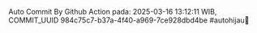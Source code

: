 Auto Commit By Github Action pada: 2025-03-16 13:12:11 WIB, COMMIT_UUID 984c75c7-b37a-4f40-a969-7ce928dbd4be #autohijau🗿
